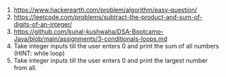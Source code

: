 1. https://www.hackerearth.com/problem/algorithm/easy-question/
2. https://leetcode.com/problems/subtract-the-product-and-sum-of-digits-of-an-integer/
3. https://github.com/kunal-kushwaha/DSA-Bootcamp-Java/blob/main/assignments/3-conditionals-loops.md
4. Take integer inputs till the user enters 0 and print the sum of all numbers (HINT: while loop)
5. Take integer inputs till the user enters 0 and print the largest number from all.
